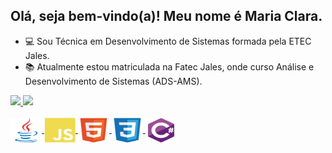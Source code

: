 ## Olá, seja bem-vindo(a)! Meu nome é Maria Clara.

- 💻 Sou Técnica em Desenvolvimento de Sistemas formada pela ETEC Jales.
- 📚 Atualmente estou matriculada na Fatec Jales, onde curso Análise e Desenvolvimento de Sistemas (ADS-AMS).

<div align="">
  <a href="https://github.com/MariaCARDOSO102/">
  <img height="190em" src="https://github-readme-stats.vercel.app/api?username=MariaCARDOSO102&show_icons=true&theme=dark&include_all_commits=true&count_private=true"/>
  <img height="190em" src="https://github-readme-stats.vercel.app/api/top-langs/?username=MariaCARDOSO102&layout=compact&langs_count=7&theme=dark"/>
</div>

<div style="display: inline_block"><br>
  <img align="center" alt="Java logo" height="40" width="50" src="https://raw.githubusercontent.com/devicons/devicon/master/icons/java/java-original.svg">
  <img align="center" alt="Js logo" height="40" width="50" src="https://raw.githubusercontent.com/devicons/devicon/master/icons/javascript/javascript-plain.svg">
  <img align="center" alt="HTML logo" height="40" width="50" src="https://raw.githubusercontent.com/devicons/devicon/master/icons/html5/html5-original.svg">
  <img align="center" alt="CSS logo" height="40" width="50" src="https://raw.githubusercontent.com/devicons/devicon/master/icons/css3/css3-original.svg">
  <img align="center" alt="Csharp logo" height="40" width="50" src="https://raw.githubusercontent.com/devicons/devicon/master/icons/csharp/csharp-original.svg">
</div>


##




